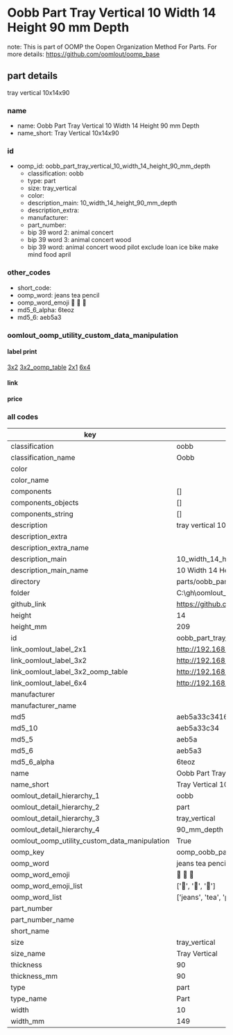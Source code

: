 # Oobb Part Tray Vertical 10 Width 14 Height 90 mm Depth  

note: This is part of OOMP the Oopen Organization Method For Parts. For more details: https://github.com/oomlout/oomp_base

##  part details
  



tray vertical 10x14x90



### name
* name: Oobb Part Tray Vertical 10 Width 14 Height 90 mm Depth
* name_short: Tray Vertical 10x14x90 
### id
* oomp_id: oobb_part_tray_vertical_10_width_14_height_90_mm_depth
  * classification: oobb
  * type: part
  * size: tray_vertical
  * color: 
  * description_main: 10_width_14_height_90_mm_depth
  * description_extra: 
  * manufacturer: 
  * part_number: 
  * bip 39 word 2: animal concert
  * bip 39 word 3: animal concert wood
  * bip 39 word: animal concert wood pilot exclude loan ice bike make mind food april

### other_codes
* short_code: 
* oomp_word: jeans tea pencil
* oomp_word_emoji :jeans: :tea: :pencil:
* md5_6_alpha: 6teoz
* md5_6: aeb5a3






### oomlout_oomp_utility_custom_data_manipulation
#### label print
[3x2](http://192.168.1.245:1112/?label=oomp%206teoz)
[3x2_oomp_table](http://192.168.1.108:1112/?label=oomp%206teoz)
[2x1](http://192.168.1.242:1112/?label=oomp%206teoz)
[6x4](http://192.168.1.55:1112/?label=oomp%206teoz)    

#### link

                              

#### price







### all codes 
| key | value |  
| --- | --- |  
| classification | oobb |  
| classification_name | Oobb |  
| color |  |  
| color_name |  |  
| components | [] |  
| components_objects | [] |  
| components_string | [] |  
| description | tray vertical 10x14x90 |  
| description_extra |  |  
| description_extra_name |  |  
| description_main | 10_width_14_height_90_mm_depth |  
| description_main_name | 10 Width 14 Height 90 mm Depth |  
| directory | parts/oobb_part_tray_vertical_10_width_14_height_90_mm_depth |  
| folder | C:\gh\oomlout_oobb_version_4_generated_parts\parts\oobb_part_tray_vertical_10_width_14_height_90_mm_depth |  
| github_link | https://github.com/oomlout/oomlout_oomp_part_src/tree/main/parts/oobb_part_tray_vertical_10_width_14_height_90_mm_depth |  
| height | 14 |  
| height_mm | 209 |  
| id | oobb_part_tray_vertical_10_width_14_height_90_mm_depth |  
| link_oomlout_label_2x1 | http://192.168.1.242:1112/?label=oomp%206teoz |  
| link_oomlout_label_3x2 | http://192.168.1.245:1112/?label=oomp%206teoz |  
| link_oomlout_label_3x2_oomp_table | http://192.168.1.108:1112/?label=oomp%206teoz |  
| link_oomlout_label_6x4 | http://192.168.1.55:1112/?label=oomp%206teoz |  
| manufacturer |  |  
| manufacturer_name |  |  
| md5 | aeb5a33c34162e060c277a4ffa4ba848 |  
| md5_10 | aeb5a33c34 |  
| md5_5 | aeb5a |  
| md5_6 | aeb5a3 |  
| md5_6_alpha | 6teoz |  
| name | Oobb Part Tray Vertical 10 Width 14 Height 90 mm Depth |  
| name_short | Tray Vertical 10x14x90  |  
| oomlout_detail_hierarchy_1 | oobb |  
| oomlout_detail_hierarchy_2 | part |  
| oomlout_detail_hierarchy_3 | tray_vertical |  
| oomlout_detail_hierarchy_4 | 90_mm_depth |  
| oomlout_oomp_utility_custom_data_manipulation | True |  
| oomp_key | oomp_oobb_part_tray_vertical_10_width_14_height_90_mm_depth |  
| oomp_word | jeans tea pencil |  
| oomp_word_emoji | :jeans: :tea: :pencil: |  
| oomp_word_emoji_list | [':jeans:', ':tea:', ':pencil:'] |  
| oomp_word_list | ['jeans', 'tea', 'pencil'] |  
| part_number |  |  
| part_number_name |  |  
| short_name |  |  
| size | tray_vertical |  
| size_name | Tray Vertical |  
| thickness | 90 |  
| thickness_mm | 90 |  
| type | part |  
| type_name | Part |  
| width | 10 |  
| width_mm | 149 |  
